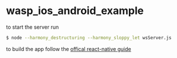 # wasp_ios_android_example

to start the server run

```bash
$ node --harmony_destructuring --harmony_sloppy_let wsServer.js
```

to build the app follow the [offical react-native guide](https://facebook.github.io/react-native/docs/getting-started.html]
)
